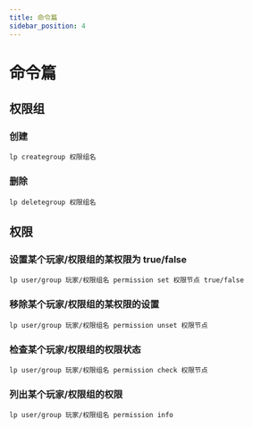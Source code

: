 ```yaml
---
title: 命令篇
sidebar_position: 4
---
```


# 命令篇

## 权限组

### 创建

```
lp creategroup 权限组名
```

### 删除

```
lp deletegroup 权限组名
```

## 权限

### 设置某个玩家/权限组的某权限为 true/false

```
lp user/group 玩家/权限组名 permission set 权限节点 true/false
```

### 移除某个玩家/权限组的某权限的设置

```
lp user/group 玩家/权限组名 permission unset 权限节点
```

### 检查某个玩家/权限组的权限状态

```
lp user/group 玩家/权限组名 permission check 权限节点
```

### 列出某个玩家/权限组的权限

```
lp user/group 玩家/权限组名 permission info
```
